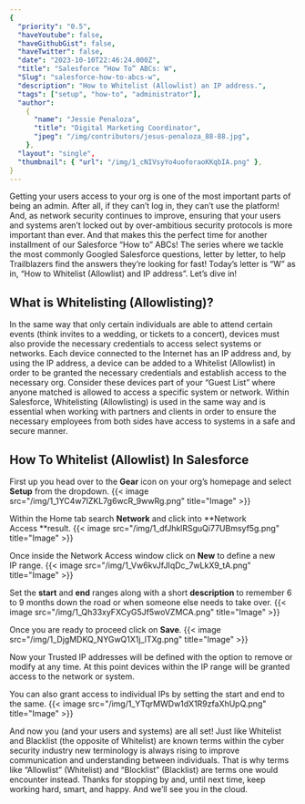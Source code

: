```yaml
---
{
  "priority": "0.5",
  "haveYoutube": false,
  "haveGithubGist": false,
  "haveTwitter": false,
  "date": "2023-10-10T22:46:24.000Z",
  "title": "Salesforce “How To” ABCs: W",
  "Slug": "salesforce-how-to-abcs-w",
  "description": "How to Whitelist (Allowlist) an IP address.",
  "tags": ["setup", "how-to", "administrator"],
  "author":
    {
      "name": "Jessie Penaloza",
      "title": "Digital Marketing Coordinator",
      "jpeg": "/img/contributors/jesus-penaloza_88-88.jpg",
    },
  "layout": "single",
  "thumbnail": { "url": "/img/1_cNIVsyYo4uoforaoKKqbIA.png" },
}
---
```


Getting your users access to your org is one of the most important parts of being an admin. After all, if they can’t log in, they can’t use the platform! And, as network security continues to improve, ensuring that your users and systems aren’t locked out by over-ambitious security protocols is more important than ever.
And that makes this the perfect time for another installment of our Salesforce “How to” ABCs! The series where we tackle the most commonly Googled Salesforce questions, letter by letter, to help Trailblazers find the answers they’re looking for fast!
Today’s letter is “W” as in, “How to Whitelist (Allowlist) and IP address”. Let’s dive in!

## What is Whitelisting (Allowlisting)?

In the same way that only certain individuals are able to attend certain events (think invites to a wedding, or tickets to a concert), devices must also provide the necessary credentials to access select systems or networks.
Each device connected to the Internet has an IP address and, by using the IP address, a device can be added to a Whitelist (Allowlist) in order to be granted the necessary credentials and establish access to the necessary org. Consider these devices part of your “Guest List” where anyone matched is allowed to access a specific system or network.
Within Salesforce, Whitelisting (Allowlisting) is used in the same way and is essential when working with partners and clients in order to ensure the necessary employees from both sides have access to systems in a safe and secure manner.

## How To Whitelist (Allowlist) In Salesforce

First up you head over to the **Gear** icon on your org’s homepage and select **Setup** from the dropdown.
{{< image src="/img/1_1YC4w7IZKL7g6wcR_9wwRg.png" title="Image" >}}

Within the Home tab search **Network** and click into **Network Access **result.
{{< image src="/img/1_dfJhklRSguQi77UBmsyf5g.png" title="Image" >}}

Once inside the Network Access window click on **New** to define a new IP range.
{{< image src="/img/1_Vw6kvJfJIqDc_7wLkX9_tA.png" title="Image" >}}

Set the **start** and **end** ranges along with a short **description** to remember 6 to 9 months down the road or when someone else needs to take over.
{{< image src="/img/1_Qh33xyFXCyG5Jf5woVZMCA.png" title="Image" >}}

Once you are ready to proceed click on **Save**.
{{< image src="/img/1_DjgMDKQ_NYGwQ1X1j_lTXg.png" title="Image" >}}

Now your Trusted IP addresses will be defined with the option to remove or modify at any time. At this point devices within the IP range will be granted access to the network or system.

You can also grant access to individual IPs by setting the start and end to the same.
{{< image src="/img/1_YTqrMWDw1dX1R9zfaXhUpQ.png" title="Image" >}}

And now you (and your users and systems) are all set!
Just like Whitelist and Blacklist (the opposite of Whitelist) are known terms within the cyber security industry new terminology is always rising to improve communication and understanding between individuals. That is why terms like “Allowlist” (Whitelist) and “Blocklist” (Blacklist) are terms one would encounter instead.
Thanks for stopping by and, until next time, keep working hard, smart, and happy. And we’ll see you in the cloud.
